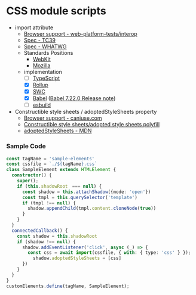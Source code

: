 # CSS module scripts

- import attribute
  - [Browser support - web-platform-tests/interop](https://github.com/web-platform-tests/interop/issues/597)
  - [Spec - TC39](https://github.com/tc39/proposal-import-attributes)
  - [Spec - WHATWG](https://github.com/whatwg/html/pull/4898)
  - Standards Positions
    - [WebKit](https://github.com/WebKit/standards-positions/issues/128)
    - [Mozilla](https://github.com/mozilla/standards-positions/issues/373)
  - implementation
    - [ ] [TypeScript](https://github.com/microsoft/TypeScript/issues/46689)
    - [x] [Rollup](https://rollupjs.org/configuration-options/#output-externalimportattributes)
    - [x] [SWC](https://github.com/swc-project/swc/pull/7868)
    - [x] [Babel](https://babeljs.io/docs/babel-plugin-proposal-import-attributes-to-assertions) ([Babel 7.22.0 Release note](https://babeljs.io/blog/2023/05/26/7.22.0#import-attributes-15536-15620))
    - [ ] [esbuild](https://github.com/evanw/esbuild/issues/3384)
- Constructible style sheets / adoptedStyleSheets property
  - [Browser support - caniuse.com](https://caniuse.com/?search=adoptedStyleSheets)
  - [Constructible style sheets/adopted style sheets polyfill](https://github.com/calebdwilliams/construct-style-sheets)
  - [adoptedStyleSheets - MDN](https://developer.mozilla.org/en-US/docs/Web/API/Document/adoptedStyleSheets)

### Sample Code

```ts
const tagName = 'sample-elements'
const cssfile = `./${tagName}.css`
class SampleElement extends HTMLElement {
  constructor() {
    super();
    if (this.shadowRoot　=== null) {
      const shadow = this.attachShadow({mode: 'open'})
      const tmpl = this.querySelector('template')
      if (tmpl !== null) {
        shadow.appendChild(tmpl.content.cloneNode(true))
      }
    }
  }
  connectedCallback() {
    const shadow = this.shadowRoot
    if (shadow !== null) {
      shadow.addEventListener('click', async (_) => {
        const css = await import(cssfile, { with: { type: 'css' } });
          shadow.adoptedStyleSheets = [css]
      })
    }
  }
}
customElements.define(tagName, SampleElement);
```
